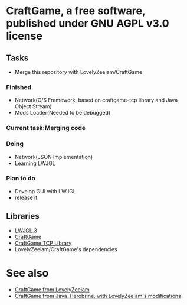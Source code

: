 # CraftGame, a free software, published under GNU AGPL v3.0 license
## Tasks
- Merge this repository with LovelyZeeiam/CraftGame

### Finished
- Network(C/S Framework, based on craftgame-tcp library and Java Object Stream)
- Mods Loader(Needed to be debugged)

### Current task:Merging code

### Doing
- Network(JSON Implementation)
- Learning LWJGL

### Plan to do
- Develop GUI with LWJGL
- release it

## Libraries
- [LWJGL 3]("https://www.lwjgl.org")
- [CraftGame]("https://github.com/LovelyZeeiam/CraftGame")
- [CraftGame TCP Library]("https://github.com/javaherobrine/craftgame-tcp-library")
- LovelyZeeiam/CraftGame's dependencies

# See also
- [CraftGame from LovelyZeeiam]("https://github.com/LovelyZeeiam/CraftGame")
- [CraftGame from Java_Herobrine, with LovelyZeeiam's modifications]("https://github.com/LovelyZeeiam/JaroSideCraftGame")